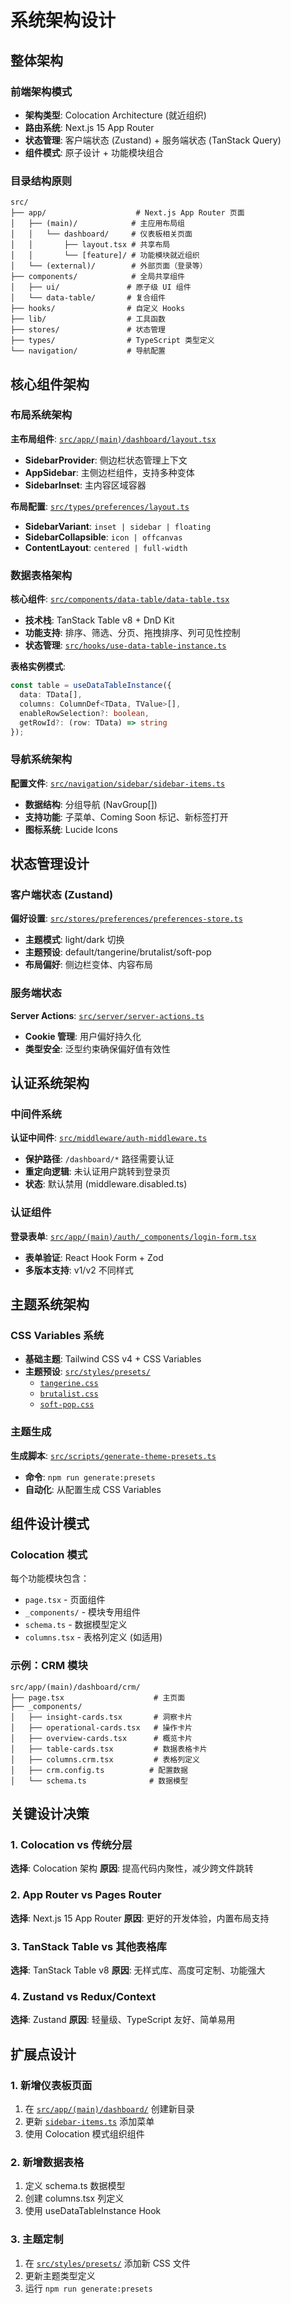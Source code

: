 # 系统架构设计

## 整体架构

### 前端架构模式
- **架构类型**: Colocation Architecture (就近组织)
- **路由系统**: Next.js 15 App Router
- **状态管理**: 客户端状态 (Zustand) + 服务端状态 (TanStack Query)
- **组件模式**: 原子设计 + 功能模块组合

### 目录结构原则
```
src/
├── app/                    # Next.js App Router 页面
│   ├── (main)/            # 主应用布局组
│   │   └── dashboard/     # 仪表板相关页面
│   │       ├── layout.tsx # 共享布局
│   │       └── [feature]/ # 功能模块就近组织
│   └── (external)/        # 外部页面（登录等）
├── components/            # 全局共享组件
│   ├── ui/               # 原子级 UI 组件
│   └── data-table/       # 复合组件
├── hooks/                # 自定义 Hooks
├── lib/                  # 工具函数
├── stores/               # 状态管理
├── types/                # TypeScript 类型定义
└── navigation/           # 导航配置
```

## 核心组件架构

### 布局系统架构
**主布局组件**: [`src/app/(main)/dashboard/layout.tsx`](src/app/(main)/dashboard/layout.tsx)
- **SidebarProvider**: 侧边栏状态管理上下文
- **AppSidebar**: 主侧边栏组件，支持多种变体
- **SidebarInset**: 主内容区域容器

**布局配置**: [`src/types/preferences/layout.ts`](src/types/preferences/layout.ts)
- **SidebarVariant**: `inset | sidebar | floating`
- **SidebarCollapsible**: `icon | offcanvas`
- **ContentLayout**: `centered | full-width`

### 数据表格架构
**核心组件**: [`src/components/data-table/data-table.tsx`](src/components/data-table/data-table.tsx)
- **技术栈**: TanStack Table v8 + DnD Kit
- **功能支持**: 排序、筛选、分页、拖拽排序、列可见性控制
- **状态管理**: [`src/hooks/use-data-table-instance.ts`](src/hooks/use-data-table-instance.ts)

**表格实例模式**:
```typescript
const table = useDataTableInstance({
  data: TData[],
  columns: ColumnDef<TData, TValue>[],
  enableRowSelection?: boolean,
  getRowId?: (row: TData) => string
});
```

### 导航系统架构
**配置文件**: [`src/navigation/sidebar/sidebar-items.ts`](src/navigation/sidebar/sidebar-items.ts)
- **数据结构**: 分组导航 (NavGroup[])
- **支持功能**: 子菜单、Coming Soon 标记、新标签打开
- **图标系统**: Lucide Icons

## 状态管理设计

### 客户端状态 (Zustand)
**偏好设置**: [`src/stores/preferences/preferences-store.ts`](src/stores/preferences/preferences-store.ts)
- **主题模式**: light/dark 切换
- **主题预设**: default/tangerine/brutalist/soft-pop
- **布局偏好**: 侧边栏变体、内容布局

### 服务端状态
**Server Actions**: [`src/server/server-actions.ts`](src/server/server-actions.ts)
- **Cookie 管理**: 用户偏好持久化
- **类型安全**: 泛型约束确保偏好值有效性

## 认证系统架构

### 中间件系统
**认证中间件**: [`src/middleware/auth-middleware.ts`](src/middleware/auth-middleware.ts)
- **保护路径**: `/dashboard/*` 路径需要认证
- **重定向逻辑**: 未认证用户跳转到登录页
- **状态**: 默认禁用 (middleware.disabled.ts)

### 认证组件
**登录表单**: [`src/app/(main)/auth/_components/login-form.tsx`](src/app/(main)/auth/_components/login-form.tsx)
- **表单验证**: React Hook Form + Zod
- **多版本支持**: v1/v2 不同样式

## 主题系统架构

### CSS Variables 系统
- **基础主题**: Tailwind CSS v4 + CSS Variables
- **主题预设**: [`src/styles/presets/`](src/styles/presets/)
  - [`tangerine.css`](src/styles/presets/tangerine.css)
  - [`brutalist.css`](src/styles/presets/brutalist.css)
  - [`soft-pop.css`](src/styles/presets/soft-pop.css)

### 主题生成
**生成脚本**: [`src/scripts/generate-theme-presets.ts`](src/scripts/generate-theme-presets.ts)
- **命令**: `npm run generate:presets`
- **自动化**: 从配置生成 CSS Variables

## 组件设计模式

### Colocation 模式
每个功能模块包含：
- `page.tsx` - 页面组件
- `_components/` - 模块专用组件
- `schema.ts` - 数据模型定义
- `columns.tsx` - 表格列定义 (如适用)

### 示例：CRM 模块
```
src/app/(main)/dashboard/crm/
├── page.tsx                    # 主页面
├── _components/
│   ├── insight-cards.tsx       # 洞察卡片
│   ├── operational-cards.tsx   # 操作卡片
│   ├── overview-cards.tsx      # 概览卡片
│   ├── table-cards.tsx         # 数据表格卡片
│   ├── columns.crm.tsx         # 表格列定义
│   ├── crm.config.ts          # 配置数据
│   └── schema.ts              # 数据模型
```

## 关键设计决策

### 1. Colocation vs 传统分层
**选择**: Colocation 架构
**原因**: 提高代码内聚性，减少跨文件跳转

### 2. App Router vs Pages Router
**选择**: Next.js 15 App Router
**原因**: 更好的开发体验，内置布局支持

### 3. TanStack Table vs 其他表格库
**选择**: TanStack Table v8
**原因**: 无样式库、高度可定制、功能强大

### 4. Zustand vs Redux/Context
**选择**: Zustand
**原因**: 轻量级、TypeScript 友好、简单易用

## 扩展点设计

### 1. 新增仪表板页面
1. 在 [`src/app/(main)/dashboard/`](src/app/(main)/dashboard/) 创建新目录
2. 更新 [`sidebar-items.ts`](src/navigation/sidebar/sidebar-items.ts) 添加菜单
3. 使用 Colocation 模式组织组件

### 2. 新增数据表格
1. 定义 schema.ts 数据模型
2. 创建 columns.tsx 列定义
3. 使用 useDataTableInstance Hook

### 3. 主题定制
1. 在 [`src/styles/presets/`](src/styles/presets/) 添加新 CSS 文件
2. 更新主题类型定义
3. 运行 `npm run generate:presets`